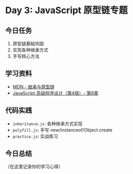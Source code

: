 # Day 3: JavaScript 原型链专题

## 今日任务
1. 原型链基础巩固
2. 实现各种继承方式
3. 手写核心方法

## 学习资料
- [MDN - 继承与原型链](https://developer.mozilla.org/zh-CN/docs/Web/JavaScript/Inheritance_and_the_prototype_chain)
- [JavaScript 高级程序设计（第4版）- 第8章](https://www.ituring.com.cn/book/2472)

## 代码实践
- `inheritance.js`: 各种继承方式实现
- `polyfill.js`: 手写 new/instanceof/Object.create
- `practice.js`: 实战练习

## 今日总结
（在这里记录你的学习心得）
